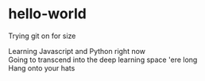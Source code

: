 # hello-world
Trying git on for size

Learning Javascript and Python right now<br>
Going to transcend into the deep learning space 'ere long <br>
Hang onto your hats
